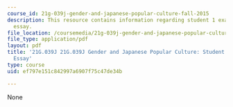 ```yaml
---
course_id: 21g-039j-gender-and-japanese-popular-culture-fall-2015
description: This resource contains information regarding student 1 example final
  essay.
file_location: /coursemedia/21g-039j-gender-and-japanese-popular-culture-fall-2015/ef797e151c842997a6907f75c47de34b_MIT21G_039JF15_Education.pdf
file_type: application/pdf
layout: pdf
title: '21G.039J 21G.039J Gender and Japanese Popular Culture: Student 1 Example Final
  Essay'
type: course
uid: ef797e151c842997a6907f75c47de34b

---
```

None